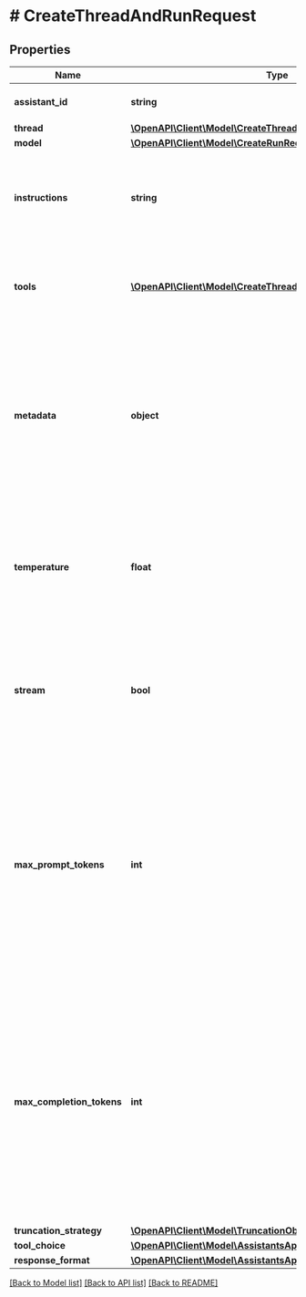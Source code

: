 # # CreateThreadAndRunRequest

## Properties

Name | Type | Description | Notes
------------ | ------------- | ------------- | -------------
**assistant_id** | **string** | The ID of the [assistant](/docs/api-reference/assistants) to use to execute this run. |
**thread** | [**\OpenAPI\Client\Model\CreateThreadRequest**](CreateThreadRequest.md) |  | [optional]
**model** | [**\OpenAPI\Client\Model\CreateRunRequestModel**](CreateRunRequestModel.md) |  | [optional]
**instructions** | **string** | Override the default system message of the assistant. This is useful for modifying the behavior on a per-run basis. | [optional]
**tools** | [**\OpenAPI\Client\Model\CreateThreadAndRunRequestToolsInner[]**](CreateThreadAndRunRequestToolsInner.md) | Override the tools the assistant can use for this run. This is useful for modifying the behavior on a per-run basis. | [optional]
**metadata** | **object** | Set of 16 key-value pairs that can be attached to an object. This can be useful for storing additional information about the object in a structured format. Keys can be a maximum of 64 characters long and values can be a maxium of 512 characters long. | [optional]
**temperature** | **float** | What sampling temperature to use, between 0 and 2. Higher values like 0.8 will make the output more random, while lower values like 0.2 will make it more focused and deterministic. | [optional] [default to 1]
**stream** | **bool** | If &#x60;true&#x60;, returns a stream of events that happen during the Run as server-sent events, terminating when the Run enters a terminal state with a &#x60;data: [DONE]&#x60; message. | [optional]
**max_prompt_tokens** | **int** | The maximum number of prompt tokens that may be used over the course of the run. The run will make a best effort to use only the number of prompt tokens specified, across multiple turns of the run. If the run exceeds the number of prompt tokens specified, the run will end with status &#x60;complete&#x60;. See &#x60;incomplete_details&#x60; for more info. | [optional]
**max_completion_tokens** | **int** | The maximum number of completion tokens that may be used over the course of the run. The run will make a best effort to use only the number of completion tokens specified, across multiple turns of the run. If the run exceeds the number of completion tokens specified, the run will end with status &#x60;incomplete&#x60;. See &#x60;incomplete_details&#x60; for more info. | [optional]
**truncation_strategy** | [**\OpenAPI\Client\Model\TruncationObject**](TruncationObject.md) |  | [optional]
**tool_choice** | [**\OpenAPI\Client\Model\AssistantsApiToolChoiceOption**](AssistantsApiToolChoiceOption.md) |  | [optional]
**response_format** | [**\OpenAPI\Client\Model\AssistantsApiResponseFormatOption**](AssistantsApiResponseFormatOption.md) |  | [optional]

[[Back to Model list]](../../README.md#models) [[Back to API list]](../../README.md#endpoints) [[Back to README]](../../README.md)
